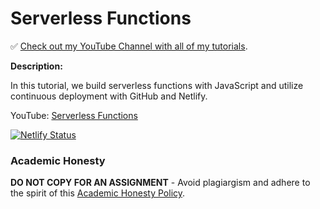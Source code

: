 # Serverless Functions

✅ [Check out my YouTube Channel with all of my tutorials](https://www.youtube.com/DaveGrayTeachesCode).

**Description:**

In this tutorial, we build serverless functions with JavaScript and utilize continuous deployment with GitHub and Netlify.

YouTube: [Serverless Functions](Link)

[![Netlify Status](https://api.netlify.com/api/v1/badges/afac668c-f8d9-4102-8b98-c2fd218e4ae1/deploy-status)](https://app.netlify.com/sites/hungry-booth-791ad9/deploys)

### Academic Honesty

**DO NOT COPY FOR AN ASSIGNMENT** - Avoid plagiargism and adhere to the spirit of this [Academic Honesty Policy](https://www.freecodecamp.org/news/academic-honesty-policy/).

